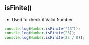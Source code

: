 ## isFinite()

- Used to check if Valid Number

```js
console.log(Number.isFinite("23"));
console.log(Number.isFinite(23));
console.log(Number.isFinite(23 / 0));
```
